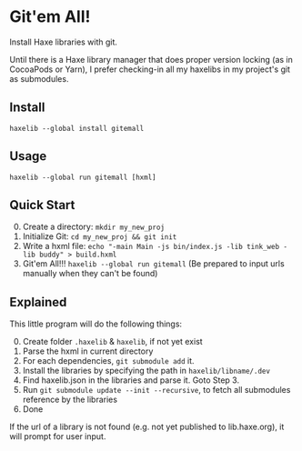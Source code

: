 # Git'em All!
Install Haxe libraries with git.

Until there is a Haxe library manager that does proper version locking (as in CocoaPods or Yarn),
I prefer checking-in all my haxelibs in my project's git as submodules.

## Install

`haxelib --global install gitemall`

## Usage

`haxelib --global run gitemall [hxml]`

## Quick Start

0. Create a directory: `mkdir my_new_proj`
0. Initialize Git: `cd my_new_proj && git init`
0. Write a hxml file: `echo "-main Main -js bin/index.js -lib tink_web -lib buddy" > build.hxml`
0. Git'em All!!! `haxelib --global run gitemall` (Be prepared to input urls manually when they can't be found)

## Explained

This little program will do the following things:

0. Create folder `.haxelib` & `haxelib`, if not yet exist
0. Parse the hxml in current directory
0. For each dependencies, `git submodule add` it.
0. Install the libraries by specifying the path in `haxelib/libname/.dev`
0. Find haxelib.json in the libraries and parse it. Goto Step 3.
0. Run `git submodule update --init --recursive`, to fetch all submodules reference by the libraries
0. Done

If the url of a library is not found (e.g. not yet published to lib.haxe.org), it will prompt for user input.
